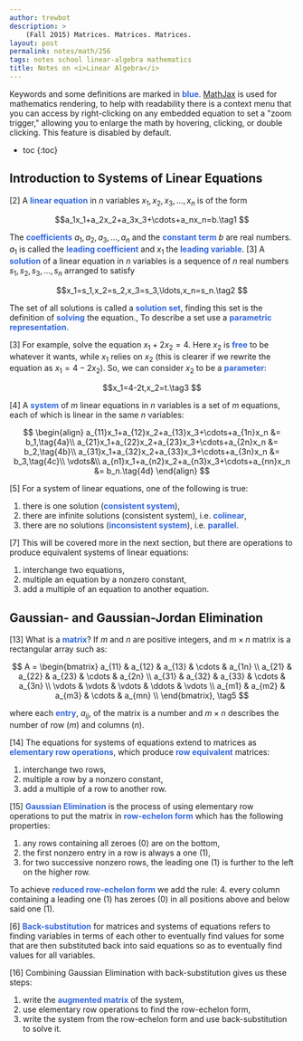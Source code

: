```yaml
---
author: trewbot
description: >
    (Fall 2015) Matrices. Matrices. Matrices.
layout: post
permalink: notes/math/256
tags: notes school linear-algebra mathematics
title: Notes on <i>Linear Algebra</i>
---
```


<style>
    strong {color:#36d;}
</style>

Keywords and some definitions are marked in **blue**.
[MathJax](https://www.mathjax.org/) is used for mathematics rendering, to help
with readability there is a context menu that you can access by right-clicking
on any embedded equation to set a "zoom trigger," allowing you to enlarge the
math by hovering, clicking, or double clicking. This feature is disabled by
default.

* toc
{:toc}

## Introduction to Systems of Linear Equations

[2] A **linear equation** in $n$ variables $x_1,x_2,x_3,\ldots,x_n$ is of the
form

$$a_1x_1+a_2x_2+a_3x_3+\cdots+a_nx_n=b.\tag1 $$

The **coefficients** $a_1,a_2,a_3,\ldots,a_n$ and the **constant term** $b$ are
real numbers. $a_1$ is called the **leading coefficient** and $x_1$ the
**leading variable**. [3] A **solution** of a linear equation in $n$ variables
is a sequence of $n$ real numbers $s_1,s_2,s_3,\ldots,s_n$ arranged to satisfy

$$x_1=s_1,x_2=s_2,x_3=s_3,\ldots,x_n=s_n.\tag2 $$

The set of all solutions is called a **solution set**, finding this set is the
definition of **solving** the equation., To describe a set use a **parametric
representation**.

[3] For example, solve the equation $x_1+2x_2=4$. Here $x_2$ is **free** to be
whatever it wants, while $x_1$ relies on $x_2$ (this is clearer if we rewrite
the equation as $x_1=4-2x_2$). So, we can consider $x_2$ to be a **parameter**:

$$x_1=4-2t,x_2=t.\tag3 $$

[4] A **system** of $m$ linear equations in $n$ variables is a set of $m$
equations, each of which is linear in the same $n$ variables:

$$
\begin{align}
a_{11}x_1+a_{12}x_2+a_{13}x_3+\cdots+a_{1n}x_n &= b_1,\tag{4a}\\
a_{21}x_1+a_{22}x_2+a_{23}x_3+\cdots+a_{2n}x_n &= b_2,\tag{4b}\\
a_{31}x_1+a_{32}x_2+a_{33}x_3+\cdots+a_{3n}x_n &= b_3,\tag{4c}\\
\vdots&\\
a_{n1}x_1+a_{n2}x_2+a_{n3}x_3+\cdots+a_{nn}x_n &= b_n.\tag{4d}
\end{align}
$$

[5] For a system of linear equations, one of the following is true:
1. there is one solution (**consistent system**),
2. there are infinite solutions (consistent system), i.e. **colinear**,
3. there are no solutions (**inconsistent system**), i.e. **parallel**.

[7] This will be covered more in the next section, but there are operations to
produce equivalent systems of linear equations:
1. interchange two equations,
2. multiple an equation by a nonzero constant,
3. add a multiple of an equation to another equation.

## Gaussian- and Gaussian-Jordan Elimination

[13] What is a **matrix**? If $m$ and $n$ are positive integers, and $m\times n$
matrix is a rectangular array such as:

$$
A = \begin{bmatrix}
a_{11} & a_{12} & a_{13} & \cdots & a_{1n} \\
a_{21} & a_{22} & a_{23} & \cdots & a_{2n} \\
a_{31} & a_{32} & a_{33} & \cdots & a_{3n} \\
\vdots & \vdots & \vdots & \ddots & \vdots \\
a_{m1} & a_{m2} & a_{m3} & \cdots & a_{mn} \\
\end{bmatrix}, \tag5
$$

where each **entry**, $a_{ij}$, of the matrix is a number and $m\times n$
describes the number of row ($m$) and columns ($n$).

[14] The equations for systems of equations extend to matrices as **elementary
row operations**, which produce **row equivalent** matrices:
1. interchange two rows,
2. multiple a row by a nonzero constant,
3. add a multiple of a row to another row.

[15] **Gaussian Elimination** is the process of using elementary row operations
to put the matrix in **row-echelon form** which has the following properties:
1. any rows containing all zeroes ($0$) are on the bottom,
2. the first nonzero entry in a row is always a one ($1$),
3. for two successive nonzero rows, the leading one ($1$) is further to the left
   on the higher row.

To achieve **reduced row-echelon form** we add the rule:
4. every column containing a leading one ($1$) has zeroes ($0$) in all positions
above and below said one ($1$).

[6] **Back-substitution** for matrices and systems of equations refers to
finding variables in terms of each other to eventually find values for some that
are then substituted back into said equations so as to eventually find values
for all variables.

[16] Combining Gaussian Elimination with back-substitution gives us these steps:
1. write the **augmented matrix** of the system,
2. use elementary row operations to find the row-echelon form,
3. write the system from the row-echelon form and use back-substitution to solve
   it.
